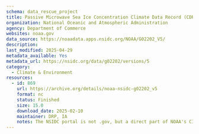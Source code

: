 ```yaml
---
schema: data_rescue_project 
title: Passive Microwave Sea Ice Concentration Climate Data Record (CDR)
organization: National Oceanic and Atmospheric Administration
agency: Department of Commerce
websites: noaa.gov
data_source: https://noaadata.apps.nsidc.org/NOAA/G02202_V5/
description: 
last_modified: 2025-04-29
metadata_available: Yes
metadata_url: https://nsidc.org/data/g02202/versions/5
category:
  - Climate & Environment 
resources:
  - id: 869
    url: https://archive.org/details/noaa-nsidc-g02202_v5
    format: nc
    status: Finished
    size: 15.0
    download_date: 2025-02-10
    maintainer: DRP, IA
    notes: The NSIDC portal is not .gov, but a direct part of NOAA's CIRES program/crucial gov-funded repo of cryosphere research
---
```

